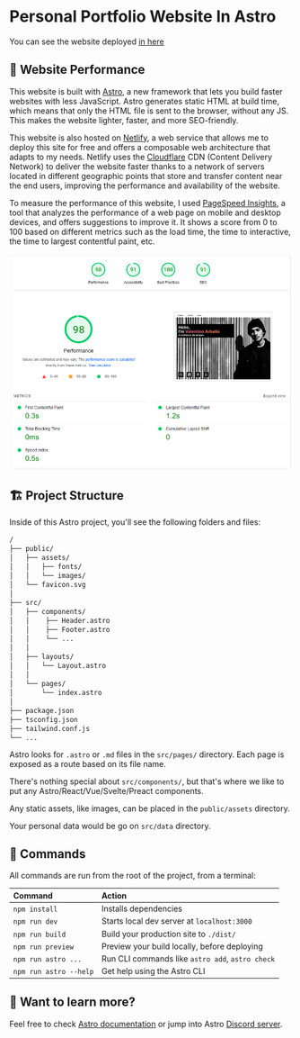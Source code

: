 # Personal Portfolio Website In Astro

You can see the website deployed [in here](https://dashing-platypus-c0244a.netlify.app/)

## 🚀 Website Performance

This website is built with [Astro](https://astro.build/), a new framework that lets you build faster websites with less JavaScript. Astro generates static HTML at build time, which means that only the HTML file is sent to the browser, without any JS. This makes the website lighter, faster, and more SEO-friendly. 


This website is also hosted on [Netlify](https://www.netlify.com/), a web service that allows me to deploy this site for free and offers a composable web architecture that adapts to my needs. Netlify uses the [Cloudflare](https://www.cloudflare.com/) CDN (Content Delivery Network) to deliver the website faster thanks to a network of servers located in different geographic points that store and transfer content near the end users, improving the performance and availability of the website. 


To measure the performance of this website, I used [PageSpeed Insights](https://pagespeed.web.dev/), a tool that analyzes the performance of a web page on mobile and desktop devices, and offers suggestions to improve it. It shows a score from 0 to 100 based on different metrics such as the load time, the time to interactive, the time to largest contentful paint, etc.

![portfolio performance](https://github.com/valentinoarballo/portfolio_astrojs/blob/main/public/assets/images/portfolio-performance.png)

## 🏗️ Project Structure

Inside of this Astro project, you'll see the following folders and files:

```
/
├── public/
│   ├── assets/
│   │   ├── fonts/
│   │   └── images/
│   └── favicon.svg
│
├── src/
│   ├── components/
│   │    ├── Header.astro
│   │    ├── Footer.astro
│   │    └── ...
│   │
│   ├── layouts/
│   │   └── Layout.astro
│   │
│   └── pages/
│       └── index.astro
│
├── package.json
├── tsconfig.json
├── tailwind.conf.js
└── ...
```

Astro looks for `.astro` or `.md` files in the `src/pages/` directory. Each page is exposed as a route based on its file name.

There's nothing special about `src/components/`, but that's where we like to put any Astro/React/Vue/Svelte/Preact components.

Any static assets, like images, can be placed in the `public/assets` directory.

Your personal data would be go on `src/data` directory.

## 🧞 Commands

All commands are run from the root of the project, from a terminal:

| Command                | Action                                           |
| :--------------------- | :----------------------------------------------- |
| `npm install`          | Installs dependencies                            |
| `npm run dev`          | Starts local dev server at `localhost:3000`      |
| `npm run build`        | Build your production site to `./dist/`          |
| `npm run preview`      | Preview your build locally, before deploying     |
| `npm run astro ...`    | Run CLI commands like `astro add`, `astro check` |
| `npm run astro --help` | Get help using the Astro CLI                     |

## 👀 Want to learn more?

Feel free to check [Astro documentation](https://docs.astro.build) or jump into Astro [Discord server](https://astro.build/chat).

